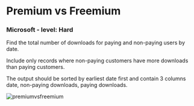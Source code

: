 # Premium vs Freemium

### Microsoft - level: Hard
Find the total number of downloads for paying and non-paying users by date. 

Include only records where non-paying customers have more downloads than paying customers. 

The output should be sorted by earliest date first and contain 3 columns date, non-paying downloads, paying downloads.

![premiumvsfreemium](https://user-images.githubusercontent.com/20893840/143493984-15f84763-43af-4503-8c3c-1425406ccd94.png)





